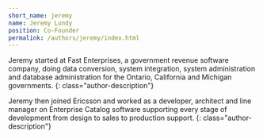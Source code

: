 ```yaml
---
short_name: jeremy
name: Jeremy Lundy
position: Co-Founder
permalink: /authors/jeremy/index.html
---
```

Jeremy started at Fast Enterprises, a government revenue software company, doing data conversion, system integration, system administration and database administration for the Ontario, California and Michigan governments.
{: class="author-description"}

Jeremy then joined Ericsson and worked as a developer, architect and line manager on Enterprise Catalog software supporting every stage of development from design to sales to production support.
{: class="author-description"}
